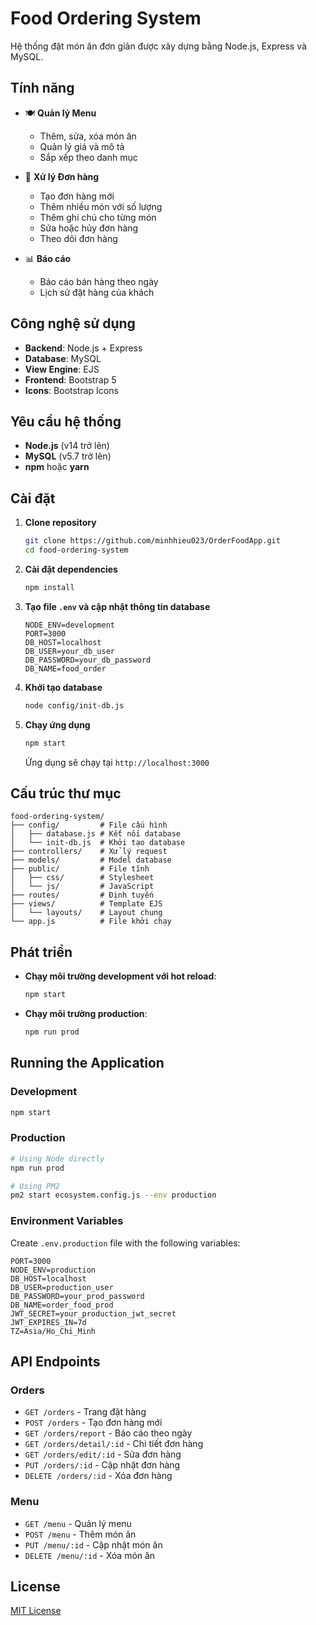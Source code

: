 # Food Ordering System

Hệ thống đặt món ăn đơn giản được xây dựng bằng Node.js, Express và MySQL.

## Tính năng

- 🍽️ **Quản lý Menu**
  - Thêm, sửa, xóa món ăn
  - Quản lý giá và mô tả
  - Sắp xếp theo danh mục

- 🛒 **Xử lý Đơn hàng**
  - Tạo đơn hàng mới
  - Thêm nhiều món với số lượng
  - Thêm ghi chú cho từng món
  - Sửa hoặc hủy đơn hàng
  - Theo dõi đơn hàng

- 📊 **Báo cáo**
  - Báo cáo bán hàng theo ngày
  - Lịch sử đặt hàng của khách

## Công nghệ sử dụng

- **Backend**: Node.js + Express  
- **Database**: MySQL  
- **View Engine**: EJS  
- **Frontend**: Bootstrap 5  
- **Icons**: Bootstrap Icons  

## Yêu cầu hệ thống

- **Node.js** (v14 trở lên)  
- **MySQL** (v5.7 trở lên)  
- **npm** hoặc **yarn**  

## Cài đặt

1. **Clone repository**
   ```bash
   git clone https://github.com/minhhieu023/OrderFoodApp.git
   cd food-ordering-system
   ```

2. **Cài đặt dependencies**
   ```bash
   npm install
   ```

3. **Tạo file `.env` và cập nhật thông tin database**
   ```env
   NODE_ENV=development
   PORT=3000
   DB_HOST=localhost
   DB_USER=your_db_user
   DB_PASSWORD=your_db_password
   DB_NAME=food_order
   ```

4. **Khởi tạo database**
   ```bash
   node config/init-db.js
   ```

5. **Chạy ứng dụng**
   ```bash
   npm start
   ```
   Ứng dụng sẽ chạy tại `http://localhost:3000`

## Cấu trúc thư mục

```
food-ordering-system/
├── config/         # File cấu hình
│   ├── database.js # Kết nối database
│   └── init-db.js  # Khởi tạo database
├── controllers/    # Xử lý request
├── models/         # Model database
├── public/         # File tĩnh
│   ├── css/        # Stylesheet
│   └── js/         # JavaScript
├── routes/         # Định tuyến
├── views/          # Template EJS
│   └── layouts/    # Layout chung
└── app.js          # File khởi chạy
```

## Phát triển

- **Chạy môi trường development với hot reload**:
  ```bash
  npm start
  ```

- **Chạy môi trường production**:
  ```bash
  npm run prod
  ```

## Running the Application

### Development
```bash
npm start
```

### Production
```bash
# Using Node directly
npm run prod

# Using PM2
pm2 start ecosystem.config.js --env production
```

### Environment Variables
Create `.env.production` file with the following variables:
```
PORT=3000
NODE_ENV=production
DB_HOST=localhost
DB_USER=production_user
DB_PASSWORD=your_prod_password
DB_NAME=order_food_prod
JWT_SECRET=your_production_jwt_secret
JWT_EXPIRES_IN=7d
TZ=Asia/Ho_Chi_Minh
```

## API Endpoints

### Orders

- `GET /orders` - Trang đặt hàng  
- `POST /orders` - Tạo đơn hàng mới  
- `GET /orders/report` - Báo cáo theo ngày  
- `GET /orders/detail/:id` - Chi tiết đơn hàng  
- `GET /orders/edit/:id` - Sửa đơn hàng  
- `PUT /orders/:id` - Cập nhật đơn hàng  
- `DELETE /orders/:id` - Xóa đơn hàng  

### Menu

- `GET /menu` - Quản lý menu  
- `POST /menu` - Thêm món ăn  
- `PUT /menu/:id` - Cập nhật món ăn  
- `DELETE /menu/:id` - Xóa món ăn  

## License

[MIT License](LICENSE)
```
